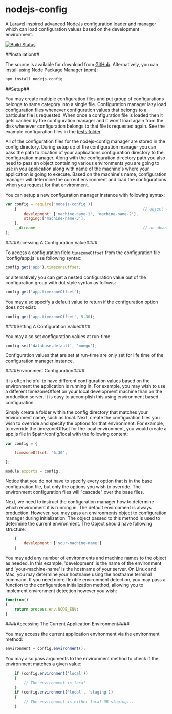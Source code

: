 nodejs-config
=============

A [Laravel](http://laravel.com/) inspired advanced NodeJs configuration loader and manager which can load configuration values based on the development
environment.

[![Build Status](https://travis-ci.org/harishanchu/nodejs-config.svg?branch=master)](https://travis-ci.org/harishanchu/nodejs-config)


##Installation##

The source is available for download from [GitHub](https://github.com/harishanchu/nodejs-config). Alternatively, you can install using Node Package Manager (npm):

```javascript
npm install nodejs-config
```

##Setup##

You may create multiple configuration files and put group of configurations belongs to same category into a single
file. Configuration manager lazy load configuration files whenever configuration values that belongs to a particular
file is requested. When once a configuration file is loaded then it gets cached by the configuration manager and it
won't load again from the disk whenever configuration belongs to that file is requested again. See the example
configuration files in the [tests folder](https://github.com/harishanchu/nodejs-config/tests/config).

All of the configuration files for the nodejs-config manager are stored in the config directory. During setup
up of the configuration manager you can pass the path to location of your applications configuration directory to the
configuration manager. Along with the configuration directory path you also need to pass an object containing various
environments you are going to use in you application along with name of the machine's where your application is going
to execute. Based on the machine's name, configuration manager will determine the current environment and load the
configurations when you request for that environment.

You can setup a new configuration manager instance with following syntax:

```javascript
var config = require('nodejs-config')(
    {                                                       // object with various environment name and machine names
        development: ['machine-name-1', 'machine-name-2'],
        staging:['machine-name-3'],
    },
    __dirname                                               // an absolute path to configuration directory
);
```

####Accessing A Configuration Value####

To access a configuration field `timezoneOffset` from the configuration file 'config/app.js' use following syntax:

```javascript
config.get('app').timezoneOffset;
```

or alternatively you can get a nested configuration  value out of the configuration group with dot style syntax as 
follows: 

```javascript
config.get('app.timezoneOffset');
```
You may also specify a default value to return if the configuration option does not exist:

```javascript
config.get('app.timezoneOffset', 5.30);
```

####Setting A Configuration Value####

You may also set configuration values at run-time:

```javascript
config.set('database.default', 'mongo');
```

Configuration values that are set at run-time are only set for life time of the configuration manager instance.

####Environment Configuration####

It is often helpful to have different configuration values based on the environment the application is running in. For
example, you may wish to use a different timezoneOffset on your local development machine than on the production server.
It is easy to accomplish this using environment based configuration.

Simply create a folder within the config directory that matches your environment name, such as local. Next, create the
configuration files you wish to override and specify the options for that environment. For example, to override the
timezoneOffset for the local environment, you would create a app.js file in $path/config/local with the following
content:

```javascript
var config = {

    timezoneOffset: '6.30',

};

module.exports = config;
```
Notice that you do not have to specify every option that is in the base configuration file, but only the options you
wish to override. The environment configuration files will "cascade" over the base files.

Next, we need to instruct the configuration manager how to determine which environment it is running in. The default
environment is always production. However, you may pass an environments object to configuration manager during
initialization. The object passed to this method is used to determine the current environment.
The Object should have following structure:

```javascript
    {
        development: ['your-machine-name']
    }
```

You may add any number of environments and machine names to the object as needed. In this example, 'development' is the
name of the environment and 'your-machine-name' is the hostname of your server. On Linux and Mac, you may determine
your hostname using the hostname terminal command. If you need more flexible environment detection, you may pass a
function to the configuration initialization method, allowing you to implement environment detection however you wish:

```javascript
function()
{
    return process.env.NODE_ENV;
}
```

####Accessing The Current Application Environment####

You may access the current application environment via the environment method:

```javascript
environment = config.environment();
```

You may also pass arguments to the environment method to check if the environment matches a given value:


```javascript
    if (config.environment('local'))
    {
        // The environment is local
    }    
    if (config.environment('local', 'staging'))
    {
        // The environment is either local OR staging...
    }
```